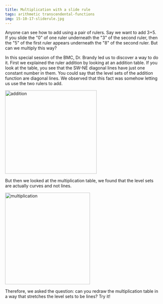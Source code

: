 ```yaml
---
title: Multiplication with a slide rule
tags: arithmetic transcendental-functions
img: 15-10-17-sliderule.jpg
---
```


Anyone can see how to add using a pair of rulers. Say we want to add 3+5. If you slide the "0" of one ruler underneath the "3" of the second ruler, then the "5" of the first ruler appears underneath the "8" of the second ruler. But can we multiply this way?<!--more-->
  
In this special session of the BMC, Dr. Brandy led us to discover a way to do it. First we explained the ruler addition by looking at an addition table. If you look at the table, you see that the SW-NE diagonal lines have just one constant number in them. You could say that the level sets of the addition function are diagonal lines. We observed that this fact was somehow letting us use the two rulers to add.

<img src="{{ site.baseurl }}/assets/addition-300x273.jpg" alt="addition" width="300" height="273" class="aligncenter size-medium wp-image-675" />

But then we looked at the multiplication table, we found that the level sets are actually curves and not lines.

<img src="{{ site.baseurl }}/assets/multiplication-278x300.gif" alt="multiplication" width="278" height="300" class="aligncenter size-medium wp-image-676" />

Therefore, we asked the question: can you redraw the multiplication table in a way that stretches the level sets to be lines? Try it!
